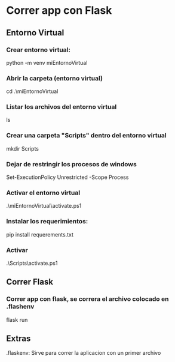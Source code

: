 # Correr app con Flask


## Entorno Virtual 
### Crear entorno virtual:
python -m venv miEntornoVirtual

### Abrir la carpeta (entorno virtual)
cd .\miEntornoVirtual

### Listar los archivos del entorno virtual
ls

### Crear una carpeta "Scripts" dentro del entorno virtual
mkdir Scripts

### Dejar de restringir los procesos de windows
Set-ExecutionPolicy Unrestricted -Scope Process

### Activar el entorno virtual
.\miEntornoVirtual\activate.ps1


###  Instalar los requerimientos:
pip install requerements.txt

### Activar
.\Scripts\activate.ps1

## Correr Flask

### Correr app con flask, se correra el archivo colocado en .flashenv
flask run



## Extras
.flaskenv: Sirve para correr la aplicacion con un primer archivo
